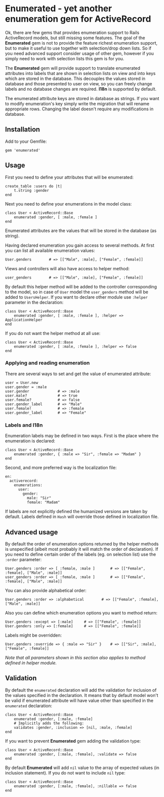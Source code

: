 # Enumerated - yet another enumeration gem for ActiveRecord

Ok, there are few gems that provides enumeration support to Rails ActiveRecord models, but still missing some
features. The goal of the **Enumerated** gem is not to provide the feature richest enumeration support, but to make it
useful to use together with selection/drop down lists. So if you need advanced support consider usage of other
gem, however if you simply need to work with selection lists this gem is for you.

The **Enumerated** gem will provide support to translate enumerated attributes into labels that are shown in
selection lists on view and into keys which are stored in the database. This decouples the values stored in
database and those presented to user on view, so you can freely change labels and no database changes are
required. **I18n** is supported by default.

The enumerated attribute keys are stored in database as strings. If you want to modify enumeration's key simply
write the migration that will rename appropriate rows. Changing the label doesn't require any modifications
in database.

## Installation

Add to your Gemfile:

    gem 'enumerated'

## Usage

First you need to define your attributes that will be enumerated:

    create_table :users do |t|
        t.string :gender
    end

Next you need to define your enumerations in the model class:

    class User < ActiveRecord::Base
        enumerated :gender, [ :male, :female ]
    end

Enumerated attributes are the values that will be stored in the database (as string).

Having declared enumeration you gain access to several methods. At first you can list
all available enumeration values:

    User.genders        # => [["Male", :male], ["Female", :female]]

Views and controllers will also have access to helper method:

    user_genders        # => [["Male", :male], ["Female", :female]]

By default this helper method will be added to the controller corresponding to the model,
so in case of ``User`` model the ``user_genders`` method will be added to ``UsersHelper``.
If you want to declare other module use ``:helper`` parameter in the declaration:

    class User < ActiveRecord::Base
        enumerated :gender, [ :male, :female ], :helper => ApplicationHelper
    end

If you do not want the helper method at all use:

    class User < ActiveRecord::Base
        enumerated :gender, [ :male, :female ], :helper => false
    end

### Applying and reading enumeration

There are several ways to set and get the value of enumerated attribute:

    user = User.new
    user.gender = :male
    user.gender             # => :male
    user.male?              # => true
    user.female?            # => false
    user.gender_label       # => "Male"
    user.female!            # => :female
    user.gender_label       # => "Female"

### Labels and I18n

Enumeration labels may be defined in two ways. First is the place where the enumeration is
declared:

    class User < ActiveRecord::Base
        enumerated :gender, { :male => "Sir", :female => "Madam" }
    end

Second, and more preferred way is the localization file:

    en:
      activerecord:
        enumerations:
          user:
            gender:
              male: "Sir"
              female: "Madam"

If labels are not explicitly defined the humanized versions are taken by default. Labels defined
in ``Hash`` will override those defined in localization file.

## Advanced usage

By default the order of enumeration options returned by the helper methods is unspecified (albeit most probably
it will match the order of declaration). If you need to define certain order of the labels (eg. on selection list)
use the ``:order`` parameter:

    User.genders :order => [ :female, :male ]       # => [["Female", :female], ["Male", :male]]
    user_genders :order => [ :female, :male ]       # => [["Female", :female], ["Male", :male]]

You can also provide alphabetical order:

    User.genders :order => :alphabetical        # => [["Female", :female], ["Male", :male]]

Also you can define which enumeration options you want to method return:

    User.genders :except => [:male]     # => [["Female", :female]]
    User.genders :only => [:female]     # => [["Female", :female]]

Labels might be overridden:

    User.genders :override => { :male => "Sir" }    # => [["Sir", :male], ["Female", :female]]

*Note that all parameters shown in this section also applies to method defined in helper module.*

## Validation

By default the ``enumerated`` declaration will add the validation for inclusion of the values specified
in the declaration. It means that by default model won't be valid if enumerated attribute will have value
other than specified in the ``enumerated`` declaration:

    class User < ActiveRecord::Base
        enumerated :gender, [:male, :female]
        # Implicitly adds the following:
        validates :gender, :inclusion => [nil, :male, :female]
    end

If you want to prevent **Enumerated** gem adding the validation type:

    class User < ActiveRecord::Base
        enumerated :gender, [:male, :female], :validate => false
    end

By default **Enumerated** will add ``nil`` value to the array of expected values (in inclusion statement).
If you do not want to include ``nil`` type:

    class User < ActiveRecord::Base
        enumerated :gender, [:male, :female], :nillable => false
    end